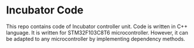 # Incubator Code
This repo contains code of Incubator controller unit. Code is written in C++ language. It is written for STM32F103C8T6 microcontroller. However, it can be adapted to any microcontroller by implementing dependency methods.